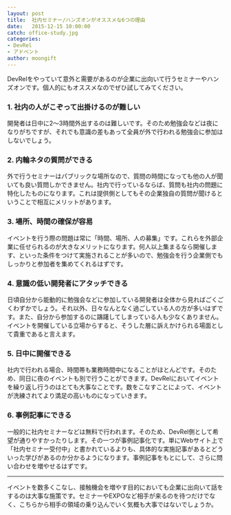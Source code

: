 ```yaml
---
layout: post
title:  社内セミナー/ハンズオンがオススメな6つの理由
date:   2015-12-15 10:00:00
catch: office-study.jpg
categories:
- DevRel
- アドベント
author: moongift
---
```



DevRelをやっていて意外と需要があるのが企業に出向いて行うセミナーやハンズオンです。個人的にもオススメなのでぜひ試してみてください。

### 1. 社内の人がこぞって出掛けるのが難しい

開発者は日中に2〜3時間外出するのは難しいです。そのため勉強会などは夜になりがちですが、それでも意識の差もあって全員が外で行われる勉強会に参加はしないでしょう。

### 2. 内輪ネタの質問ができる

外で行うセミナーはパブリックな場所なので、質問の時間になっても他の人が聞いても良い質問しかできません。社内で行っているならば、質問も社内の問題に特化したものになります。これは提供側としてもその企業独自の質問が聞けるということで相互にメリットがあります。

### 3. 場所、時間の確保が容易

イベントを行う際の問題は常に「時間、場所、人の募集」です。これらを外部企業に任せられるのが大きなメリットになります。何人以上集まるなら開催します、といった条件をつけて実施されることが多いので、勉強会を行う企業側でもしっかりと参加者を集めてくれるはずです。

### 4. 意識の低い開発者にアタッチできる

日頃自分から能動的に勉強会などに参加している開発者は全体から見ればごくごくわずかでしょう。それ以外、日々なんとなく過ごしている人の方が多いはずです。また、自分から参加するのに躊躇してしまっている人も少なくありません。イベントを開催している立場からすると、そうした層に訴えかけられる場面として貴重であると言えます。

### 5. 日中に開催できる

社内で行われる場合、時間帯も業務時間中になることがほとんどです。そのため、同日に夜のイベントも別で行うことができます。DevRelにおいてイベントを繰り返し行うのはとても大事なことです。数をこなすことによって、イベントが洗練されてより満足の高いものになっていきます。

### 6. 事例記事にできる

一般的に社内セミナーなどは無料で行われます。そのため、DevRel側として希望が通りやすかったりします。その一つが事例記事化です。単にWebサイト上で「社内セミナー受付中」と書かれているよりも、具体的な実施記事があるとどういった学びがあるのか分かるようになります。事例記事をもとにして、さらに問い合わせを増やせるはずです。

----

イベントを数多くこなし、接触機会を増やす目的においても企業に出向いて話をするのは大事な施策です。セミナーやEXPOなど相手が来るのを待つだけでなく、こちらから相手の領域の乗り込んでいく気概も大事ではないでしょうか。




